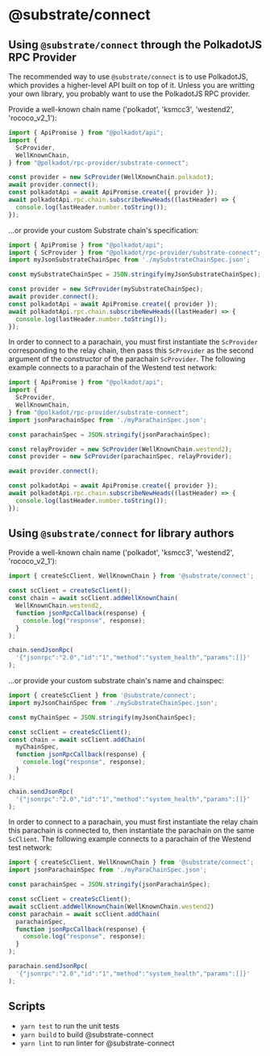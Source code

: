 # @substrate/connect

## Using `@substrate/connect` through the PolkadotJS RPC Provider

The recommended way to use `@substrate/connect` is to use PolkadotJS,
which provides a higher-level API built on top of it.
Unless you are writting your own library, you probably want to use the
PolkadotJS RPC provider.

Provide a well-known chain name ('polkadot', 'ksmcc3', 'westend2', 'rococo_v2_1'):

```js
import { ApiPromise } from "@polkadot/api";
import {
  ScProvider,
  WellKnownChain,
} from "@polkadot/rpc-provider/substrate-connect";

const provider = new ScProvider(WellKnownChain.polkadot);
await provider.connect();
const polkadotApi = await ApiPromise.create({ provider });
await polkadotApi.rpc.chain.subscribeNewHeads((lastHeader) => {
  console.log(lastHeader.number.toString());
});
```

...or provide your custom Substrate chain's specification:

```js
import { ApiPromise } from "@polkadot/api";
import { ScProvider } from "@polkadot/rpc-provider/substrate-connect";
import myJsonSubstrateChainSpec from './mySubstrateChainSpec.json';

const mySubstrateChainSpec = JSON.stringify(myJsonSubstrateChainSpec);

const provider = new ScProvider(mySubstrateChainSpec);
await provider.connect();
const polkadotApi = await ApiPromise.create({ provider });
await polkadotApi.rpc.chain.subscribeNewHeads((lastHeader) => {
  console.log(lastHeader.number.toString());
});
```

In order to connect to a parachain, you must first instantiate the `ScProvider`
corresponding to the relay chain, then pass this `ScProvider` as the second
argument of the constructor of the parachain `ScProvider`. The following example
connects to a parachain of the Westend test network:

```js
import { ApiPromise } from "@polkadot/api";
import {
  ScProvider,
  WellKnownChain,
} from "@polkadot/rpc-provider/substrate-connect";
import jsonParachainSpec from './myParaChainSpec.json';

const parachainSpec = JSON.stringify(jsonParachainSpec);

const relayProvider = new ScProvider(WellKnownChain.westend2);
const provider = new ScProvider(parachainSpec, relayProvider);

await provider.connect();

const polkadotApi = await ApiPromise.create({ provider });
await polkadotApi.rpc.chain.subscribeNewHeads((lastHeader) => {
  console.log(lastHeader.number.toString());
});
```

## Using `@substrate/connect` for library authors

Provide a well-known chain name ('polkadot', 'ksmcc3', 'westend2', 'rococo_v2_1'):

```js
import { createScClient, WellKnownChain } from '@substrate/connect';

const scClient = createScClient();
const chain = await scClient.addWellKnownChain(
  WellKnownChain.westend2,
  function jsonRpcCallback(response) {
    console.log("response", response);
  }
);

chain.sendJsonRpc(
  '{"jsonrpc":"2.0","id":"1","method":"system_health","params":[]}'
);
```

...or provide your custom substrate chain's name and chainspec:

```js
import { createScClient } from '@substrate/connect';
import myJsonChainSpec from './mySubstrateChainSpec.json';

const myChainSpec = JSON.stringify(myJsonChainSpec);

const scClient = createScClient();
const chain = await scClient.addChain(
  myChainSpec,
  function jsonRpcCallback(response) {
    console.log("response", response);
  }
);

chain.sendJsonRpc(
  '{"jsonrpc":"2.0","id":"1","method":"system_health","params":[]}'
);
```

In order to connect to a parachain, you must first instantiate the relay chain
this parachain is connected to, then instantiate the parachain on the same
`ScClient`. The following example connects to a parachain of the Westend test
network:

```js
import { createScClient, WellKnownChain } from '@substrate/connect';
import jsonParachainSpec from './myParaChainSpec.json';

const parachainSpec = JSON.stringify(jsonParachainSpec);

const scClient = createScClient();
await scClient.addWellKnownChain(WellKnownChain.westend2)
const parachain = await scClient.addChain(
  parachainSpec,
  function jsonRpcCallback(response) {
    console.log("response", response);
  }
);

parachain.sendJsonRpc(
  '{"jsonrpc":"2.0","id":"1","method":"system_health","params":[]}'
);
```

## Scripts

* `yarn test` to run the unit tests
* `yarn build` to build @substrate-connect
* `yarn lint` to run linter for @substrate-connect
